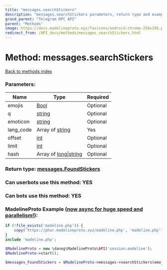 ```yaml
---
title: "messages.searchStickers"
description: "messages.searchStickers parameters, return type and example"
grand_parent: "Telegram RPC API"
parent: "Methods"
image: https://docs.madelineproto.xyz/favicons/android-chrome-256x256.png
redirect_from: /API_docs/methods/messages_searchStickers.html
---
```

# Method: messages.searchStickers
[Back to methods index](index.html)



### Parameters:

| Name     |    Type       | Required |
|----------|---------------|----------|
|emojis|[Bool](/API_docs/types/Bool.html) | Optional|
|q|[string](/API_docs/types/string.html) | Optional|
|emoticon|[string](/API_docs/types/string.html) | Optional|
|lang\_code|Array of [string](/API_docs/types/string.html) | Yes|
|offset|[int](/API_docs/types/int.html) | Optional|
|limit|[int](/API_docs/types/int.html) | Optional|
|hash|Array of [long\|string](/API_docs/types/long\|string.html) | Optional|


### Return type: [messages.FoundStickers](/API_docs/types/messages.FoundStickers.html)

### Can userbots use this method: **YES**

### Can bots use this method: **YES**


### MadelineProto Example ([now async for huge speed and parallelism!](https://docs.madelineproto.xyz/docs/ASYNC.html)):


```php
if (!file_exists('madeline.php')) {
    copy('https://phar.madelineproto.xyz/madeline.php', 'madeline.php');
}
include 'madeline.php';

$MadelineProto = new \danog\MadelineProto\API('session.madeline');
$MadelineProto->start();

$messages_FoundStickers = $MadelineProto->messages->searchStickers(emojis: $Bool, q: 'string', emoticon: 'string', lang_code: ['string', 'string'], offset: $int, limit: $int, hash: [$long\|string, $long\|string], );
```

